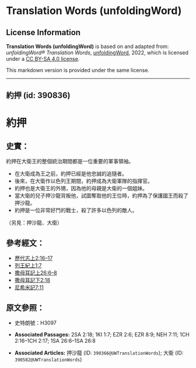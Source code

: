 # Translation Words (unfoldingWord)

## License Information

**Translation Words (unfoldingWord)** is based on and adapted from: _unfoldingWord® Translation Words_, [unfoldingWord](https://unfoldingword.org/utw), 2022, which is licensed under a [CC BY-SA 4.0 license](https://creativecommons.org/licenses/by-sa/4.0/legalcode.en).

This markdown version is provided under the same license.



--------------------------------

## 約押 (id: 390836)

約押
==

史實：
---

約押在大衛王的整個統治期間都是一位重要的軍事領袖。

* 在大衛成為王之前，約押已經是他忠誠的追隨者。
* 後來，在大衛作以色列王期間，約押成為大衛軍隊的指揮官。
* 約押也是大衛王的外甥，因為他的母親是大衛的一個姐妹。
* 當大衛的兒子押沙龍背叛他，試圖奪取他的王位時，約押為了保護國王而殺了押沙龍。
* 約押是一位非常好鬥的戰士，殺了許多以色列的敵人。

（另見：押沙龍、大衛）

參考經文：
-----

* [歷代志上2:16–17](https://ref.ly/1Chr2:16-1Chr2:17)
* [列王紀上1:7](https://ref.ly/1Kgs1:7)
* [撒母耳記上26:6–8](https://ref.ly/1Sam26:6-1Sam26:8)
* [撒母耳記下2:18](https://ref.ly/2Sam2:18)
* [尼希米記7:11](https://ref.ly/Neh7:11)

原文參照：
-----

* 史特朗號：H3097

* **Associated Passages:** 2SA 2:18; 1KI 1:7; EZR 2:6; EZR 8:9; NEH 7:11; 1CH 2:16–1CH 2:17; 1SA 26:6–1SA 26:8
* **Associated Articles:** 押沙龍 (ID: `390366@UWTranslationWords`); 大衛 (ID: `390582@UWTranslationWords`)

